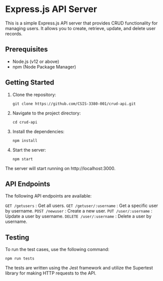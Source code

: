 # Express.js API Server

This is a simple Express.js API server that provides CRUD functionality for managing users. It allows you to create, retrieve, update, and delete user records.

## Prerequisites

- Node.js (v12 or above)
- npm (Node Package Manager)

## Getting Started

1. Clone the repository:

   `git clone https://github.com/CSIS-3380-001/crud-api.git`

2. Navigate to the project directory:

    `cd crud-api`

3. Install the dependencies:

    `npm install`

4. Start the server:

    `npm start`

The server will start running on http://localhost:3000.

## API Endpoints
The following API endpoints are available:

`GET /getusers` : Get all users.
`GET /getuser/:username` : Get a specific user by username.
`POST /newuser` : Create a new user.
`PUT /user/:username` : Update a user by username.
`DELETE /user/:username` : Delete a user by username.

## Testing
To run the test cases, use the following command:

`npm run tests`

The tests are written using the Jest framework and utilize the Supertest library for making HTTP requests to the API.
